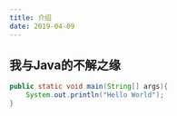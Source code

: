 ```yaml
---
title: 介绍
date: 2019-04-09
---
```



## 我与Java的不解之缘

```java
public static void main(String[] args){
    System.out.println("Hello World");
}
```